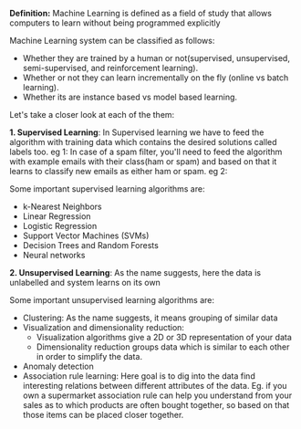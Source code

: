 **Definition:** Machine Learning is defined as a field of study that allows computers to learn without being programmed explicitly

Machine Learning system can be classified as follows:
  - Whether they are trained by a human or not(supervised, unsupervised, semi-supervised, and reinforcement learning).
  - Whether or not they can learn incrementally on the fly (online vs batch learning).
  - Whether its are instance based vs model based learning.

Let's take a closer look at each of the them:

**1. Supervised Learning**: In Supervised learning we have to feed the algorithm with training data which contains the desired solutions called labels too. 
eg 1: In case of a spam filter, you'll need to feed the algorithm with example emails with their class(ham or spam) and based on that it learns to classify new emails as either ham or spam.
eg 2: 

Some important supervised learning algorithms are:
- k-Nearest Neighbors
- Linear Regression
- Logistic Regression
- Support Vector Machines (SVMs)
- Decision Trees and Random Forests
- Neural networks

**2. Unsupervised Learning**: As the name suggests, here the data is unlabelled and system learns on its own

Some important unsupervised learning algorithms are:
- Clustering: As the name suggests, it means grouping of similar data
- Visualization and dimensionality reduction:
  - Visualization algorithms give a 2D or 3D representation of your data
  - Dimensionality reduction groups data which is similar to each other in order to simplify the data.
- Anomaly detection
- Association rule learning: Here goal is to dig into the data find interesting relations between different attributes of the data. Eg. if you own a supermarket association rule can help you understand from your sales as to which products are often bought together, so based on that those items can be placed closer together.
